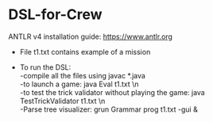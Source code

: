 # DSL-for-Crew

ANTLR v4 installation guide: https://www.antlr.org
- File t1.txt contains example of a mission

- To run the DSL: <br />
  -compile all the files using javac *.java  <br /> 
  -to launch a game: java Eval t1.txt \n <br />
  -to test the trick validator without playing the game: java TestTrickValidator t1.txt \n <br />
  -Parse tree visualizer: grun Grammar prog t1.txt -gui & <br />
